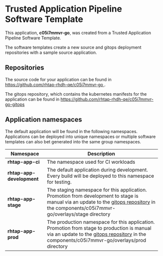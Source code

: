 # Trusted Application Pipeline Software Template

This application, **c05i7mmvr-go**, was created from a Trusted Application Pipeline Software Template.

The software templates create a new source and gitops deployment repositories with a sample source application. 

## Repositories

The source code for your application can be found in [https://github.com/rhtap-rhdh-qe/c05i7mmvr-go ](https://github.com/rhtap-rhdh-qe/c05i7mmvr-go ).
 
The gitops repository, which contains the kubernetes manifests for the application can be found in 
[https://github.com/rhtap-rhdh-qe/c05i7mmvr-go-gitops ](https://github.com/rhtap-rhdh-qe/c05i7mmvr-go-gitops ) 

## Application namespaces 

The default application will be found in the following namespaces. Applications can be deployed into unique namespaces or multiple software templates can also bet generated into the same group namespaces.  

|  Namespace   |  Description   |  
| -------- | -------- |
| **rhtap-app-ci** | The namespace used for CI workloads |
| **rhtap-app-development** | The default application during development. Every build will be deployed to this namespace for testing. |
| **rhtap-app-stage** | The staging namespace for this application. Promotion from development to stage is manual via an update to the [gitops repository](https://github.com/rhtap-rhdh-qe/c05i7mmvr-go-gitops ) in the components/c05i7mmvr-go/overlays/stage directory |
| **rhtap-app-prod** | The production namespace for this application. Promotion from stage to production is manual via an update to the [gitops repository](https://github.com/rhtap-rhdh-qe/c05i7mmvr-go-gitops ) in the components/c05i7mmvr-go/overlays/prod directory |